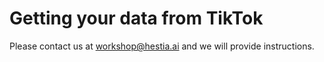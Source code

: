 # Getting your data from TikTok

Please contact us at workshop@hestia.ai and we will provide instructions.
